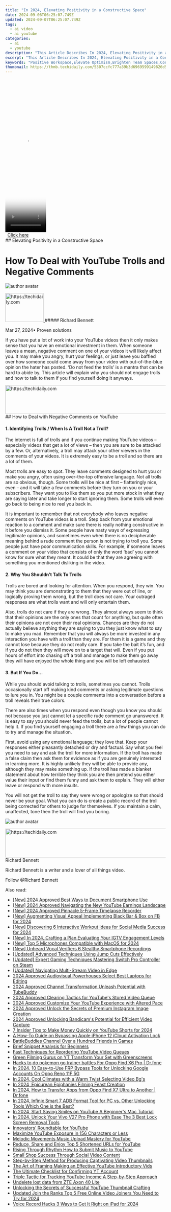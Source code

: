 ```yaml
---
title: "In 2024, Elevating Positivity in a Constructive Space"
date: 2024-09-06T06:25:07.749Z
updated: 2024-09-07T06:25:07.749Z
tags:
  - ai video
  - ai youtube
categories:
  - ai
  - youtube
description: "This Article Describes In 2024, Elevating Positivity in a Constructive Space"
excerpt: "This Article Describes In 2024, Elevating Positivity in a Constructive Space"
keywords: "Positive Workspace,Elevate Optimism,Brighten Team Spaces,Constructive Positivity,Uplifting Collaboration,Creative Environments,Inspiring Group Dynamics"
thumbnail: https://thmb.techidaily.com/5307ccfc777a39b3d6969599149826d5178dfcbddb72a6dfb46b368d884a1028.jpg
---
```


<!-- affiliate ads begin -->
<span id="1977028">
					<video width="128" height="480" style="cursor:pointer"
           poster="//a.impactradius-go.com/display-clicktoplayimage/1977028.png"
           onclick="if(!this.playClicked){this.play();this.setAttribute('controls',true);this.playClicked=true;}">
	   <source src="//a.impactradius-go.com/display-ad/22993-1977028">
	   <img src="//a.impactradius-go.com/display-clicktoplayimage/1977028.png" style="border: none; height: 100%; width: 100%; object-fit: contain">
	</video>
	<div style="width:80px;text-align:center"><a href="javascript:window.open(decodeURIComponent('https%3A%2F%2Fhomestyler.sjv.io%2Fc%2F5597632%2F1977028%2F22993'), '_blank');void(0);">Click here</a></div>
</span>
<img height="0" width="0" src="https://imp.pxf.io/i/5597632/1977028/22993" style="position:absolute;visibility:hidden;" border="0" />
<!-- affiliate ads end -->
## Elevating Positivity in a Constructive Space

# How To Deal with YouTube Trolls and Negative Comments

![author avatar](https://images.wondershare.com/filmora/article-images/richard-bennett.jpg)

<!-- affiliate ads begin -->
<a href="https://aligracehair.sjv.io/c/5597632/2135407/19272" target="_top" id="2135407">
  <img src="//a.impactradius-go.com/display-ad/19272-2135407" border="0" alt="https://techidaily.com" width="120" height="90"/>
</a>
<img height="0" width="0" src="https://aligracehair.sjv.io/i/5597632/2135407/19272" style="position:absolute;visibility:hidden;" border="0" />
<!-- affiliate ads end -->
##### Richard Bennett

 Mar 27, 2024• Proven solutions

 If you have put a lot of work into your YouTube videos then it only makes sense that you have an emotional investment in them. When someone leaves a mean, negative comment on one of your videos it will likely affect you. It may make you angry, hurt your feelings, or just leave you baffled over how someone could come away from your video with out-of-the-blue opinion the hater has posted. ‘Do not feed the trolls’ is a mantra that can be hard to abide by. This article will explain why you should not engage trolls and how to talk to them if you find yourself doing it anyways.

<!-- affiliate ads begin -->
<a href="https://ephamedtechinc.pxf.io/c/5597632/2130533/26400" target="_top" id="2130533">
  <img src="//a.impactradius-go.com/display-ad/26400-2130533" border="0" alt="https://techidaily.com" width="728" height="90"/>
</a>
<img height="0" width="0" src="https://ephamedtechinc.pxf.io/i/5597632/2130533/26400" style="position:absolute;visibility:hidden;" border="0" />
<!-- affiliate ads end -->
## How to Deal with Negative Comments on YouTube

#### 1\. Identifying Trolls / When Is A Troll Not a Troll?

 The internet is full of trolls and if you continue making YouTube videos – especially videos that get a lot of views – then you are sure to be attacked by a few. Or, alternatively, a troll may attack your other viewers in the comments of your videos. It is extremely easy to be a troll and so there are a lot of them.

 Most trolls are easy to spot. They leave comments designed to hurt you or make you angry, often using over-the-top offensive language. Not all trolls are so obvious, though. Some trolls will be nice at first – flatteringly nice, even – and it will take a few comments before they turn on you or your subscribers. They want you to like them so you put more stock in what they are saying later and take longer to start ignoring them. Some trolls will even go back to being nice to reel you back in.

 It is important to remember that not everybody who leaves negative comments on YouTube videos is a troll. Step back from your emotional reaction to a comment and make sure there is really nothing constructive in it before you dismiss it. Some people have nasty ways of expressing legitimate opinions, and sometimes even when there is no decipherable meaning behind a rude comment the person is not trying to troll you. Some people just have poor communication skills. For example, if someone leaves a comment on your video that consists of only the word ‘bad’ you cannot know for sure what they meant. It could be that they are agreeing with something you mentioned disliking in the video.

#### 2\. Why You Shouldn’t Talk To Trolls

 Trolls are bored and looking for attention. When you respond, they win. You may think you are demonstrating to them that they were out of line, or logically proving them wrong, but the troll does not care. Your outraged responses are what trolls want and will only entertain them.

 Also, trolls do not care if they are wrong. They almost always seem to think that their opinions are the only ones that count for anything, but quite often their opinions are not even their real opinions. Chances are they do not actually believe anything they are saying to you they just know what to say to make you mad. Remember that you will always be more invested in any interaction you have with a troll than they are. For them it is a game and they cannot lose because they do not really care. If you take the bait it’s fun, and if you do not then they will move on to a target that will. Even if you put hours of effort into chasing off a troll and manage to make them go away they will have enjoyed the whole thing and you will be left exhausted.

#### 3\. But If You Do…

 While you should avoid talking to trolls, sometimes you cannot. Trolls occasionally start off making kind comments or asking legitimate questions to lure you in. You might be a couple comments into a conversation before a troll reveals their true colors.

 There are also times when you respond even though you know you should not because you just cannot let a specific rude comment go unanswered. It is easy to say you should never feed the trolls, but a lot of people cannot help it. If you find yourself engaging a troll there are a few things you can do to try and manage the situation.

 First, avoid using any emotional language; they love that. Keep your responses either pleasantly detached or dry and factual. Say what you feel you need to say and ask the troll for more information. If the troll has made a false claim then ask them for evidence as if you are genuinely interested in learning more. It is highly unlikely they will be able to provide any, although they may make something up. If the troll has made a blanket statement about how terrible they think you are then pretend you either value their input or find them funny and ask them to explain. They will either leave or respond with more insults.

 You will not get the troll to say they were wrong or apologize so that should never be your goal. What you can do is create a public record of the troll being corrected for others to judge for themselves. If you maintain a calm, unaffected, tone then the troll will find you boring.

![author avatar](https://images.wondershare.com/filmora/article-images/richard-bennett.jpg)

<!-- affiliate ads begin -->
<a href="https://ephamedtechinc.pxf.io/c/5597632/2123509/26400" target="_top" id="2123509">
  <img src="//a.impactradius-go.com/display-ad/26400-2123509" border="0" alt="https://techidaily.com" width="728" height="90"/>
</a>
<img height="0" width="0" src="https://ephamedtechinc.pxf.io/i/5597632/2123509/26400" style="position:absolute;visibility:hidden;" border="0" />
<!-- affiliate ads end -->
Richard Bennett

Richard Bennett is a writer and a lover of all things video.

Follow @Richard Bennett

<span class="atpl-alsoreadstyle">Also read:</span>
<div><ul>
<li><a href="https://digital-screen-recording.techidaily.com/new-2024-approved-best-ways-to-document-smartphone-use/"><u>[New] 2024 Approved  Best Ways to Document Smartphone Use</u></a></li>
<li><a href="https://youtube-lab.techidaily.com/024-approved-navigating-the-new-youtube-earnings-landscape/"><u>[New] 2024 Approved  Navigating the New YouTube Earnings Landscape</u></a></li>
<li><a href="https://remote-screen-capture.techidaily.com/new-2024-approved-pinnacle-5-frame-timelapse-recorder/"><u>[New] 2024 Approved  Pinnacle 5-Frame Timelapse Recorder</u></a></li>
<li><a href="https://facebook-videos.techidaily.com/new-augmenting-visual-appeal-implementing-black-bar-and-box-on-fb-for-2024/"><u>[New] Augmenting Visual Appeal  Implementing Black Bar & Box on FB for 2024</u></a></li>
<li><a href="https://facebook-record-videos.techidaily.com/new-discovering-6-interactive-workout-ideas-for-social-media-success-for-2024/"><u>[New] Discovering 6 Interactive Workout Ideas for Social Media Success for 2024</u></a></li>
<li><a href="https://instagram-video-files.techidaily.com/new-in-2024-crafting-a-plan-evaluating-your-igtv-engagement-levels/"><u>[New] In 2024, Crafting a Plan  Evaluating Your IGTV Engagement Levels</u></a></li>
<li><a href="https://remote-screen-capture.techidaily.com/new-top-5-microphones-compatible-with-macos-for-2024/"><u>[New] Top 5 Microphones Compatible with MacOS for 2024</u></a></li>
<li><a href="https://on-screen-recording.techidaily.com/new-unheard-vocal-verifiers-6-stealthy-smartphone-recordings/"><u>[New] Unheard Vocal Verifiers  6 Stealthy Smartphone Recordings</u></a></li>
<li><a href="https://youtube-clips.techidaily.com/updated-advanced-techniques-using-jump-cuts-effectively/"><u>[Updated] Advanced Techniques  Using Jump Cuts Effectively</u></a></li>
<li><a href="https://desktop-recording.techidaily.com/updated-expert-gaming-techniques-mastering-switch-pro-controller-on-steam/"><u>[Updated] Expert Gaming Techniques  Mastering Switch Pro Controller on Steam</u></a></li>
<li><a href="https://extra-approaches.techidaily.com/updated-navigating-multi-stream-video-in-edge/"><u>[Updated] Navigating Multi-Stream Video in Edge</u></a></li>
<li><a href="https://youtube-clips.techidaily.com/2024-approved-audiovisual-powerhouses-select-best-laptops-for-editing/"><u>2024 Approved  Audiovisual Powerhouses  Select Best Laptops for Editing</u></a></li>
<li><a href="https://youtube-clips.techidaily.com/2024-approved-channel-transformation-unleash-potential-with-tubebuddy/"><u>2024 Approved  Channel Transformation  Unleash Potential with TubeBuddy</u></a></li>
<li><a href="https://youtube-clips.techidaily.com/2024-approved-clearing-tactics-for-youtubes-stored-video-queue/"><u>2024 Approved  Clearing Tactics for YouTube's Stored Video Queue</u></a></li>
<li><a href="https://youtube-clips.techidaily.com/2024-approved-customize-your-youtube-experience-with-altered-pace/"><u>2024 Approved  Customize Your YouTube Experience with Altered Pace</u></a></li>
<li><a href="https://instagram-video-recordings.techidaily.com/2024-approved-unlock-the-secrets-of-premium-instagram-image-creation/"><u>2024 Approved  Unlock the Secrets of Premium Instagram Image Creation</u></a></li>
<li><a href="https://screen-video-capture.techidaily.com/2024-approved-unlocking-bandicams-potential-for-efficient-video-capture/"><u>2024 Approved  Unlocking Bandicam's Potential for Efficient Video Capture</u></a></li>
<li><a href="https://youtube-clips.techidaily.com/7-insider-tips-to-make-money-quickly-on-youtube-shorts-for-2024/"><u>7 Insider Tips to Make Money Quickly on YouTube Shorts for 2024</u></a></li>
<li><a href="https://activate-lock.techidaily.com/a-how-to-guide-on-bypassing-apple-iphone-12-icloud-activation-lock-by-drfone-ios/"><u>A How-To Guide on Bypassing Apple iPhone 12 iCloud Activation Lock</u></a></li>
<li><a href="https://youtube-clips.techidaily.com/battlebuddies-channel-over-a-hundred-friends-in-games/"><u>BattleBuddies Channel  Over a Hundred Friends in Games</u></a></li>
<li><a href="https://youtube-clips.techidaily.com/brief-snippet-analysis-for-beginners/"><u>Brief Snippet Analysis for Beginners</u></a></li>
<li><a href="https://youtube-clips.techidaily.com/fast-techniques-for-reordering-youtube-video-queues/"><u>Fast Techniques for Reordering YouTube Video Queues</u></a></li>
<li><a href="https://youtube-clips.techidaily.com/green-filming-gurus-on-yt-transform-your-set-with-greenscreens/"><u>Green Filming Gurus on YT  Transform Your Set with Greenscreens</u></a></li>
<li><a href="https://android-pokemon-go.techidaily.com/hacks-to-do-pokemon-go-trainer-battles-for-oppo-find-x6-pro-drfone-by-drfone-virtual-android/"><u>Hacks to do pokemon go trainer battles For Oppo Find X6 Pro | Dr.fone</u></a></li>
<li><a href="https://android-unlock.techidaily.com/in-2024-10-easy-to-use-frp-bypass-tools-for-unlocking-google-accounts-on-oppo-reno-11f-5g-by-drfone-android/"><u>In 2024, 10 Easy-to-Use FRP Bypass Tools for Unlocking Google Accounts On Oppo Reno 11F 5G</u></a></li>
<li><a href="https://youtube-clips.techidaily.com/in-2024-cool-climates-with-a-warm-twist-selecting-video-bgs/"><u>In 2024, Cool Climates with a Warm Twist  Selecting Video Bg's</u></a></li>
<li><a href="https://youtube-clips.techidaily.com/in-2024-epicurean-epiphanies-filming-feast-creation/"><u>In 2024, Epicurean Epiphanies  Filming Feast Creation</u></a></li>
<li><a href="https://android-transfer.techidaily.com/in-2024-how-to-transfer-apps-from-oppo-find-x7-ultra-to-another-drfone-by-drfone-transfer-from-android-transfer-from-android/"><u>In 2024, How to Transfer Apps from Oppo Find X7 Ultra to Another | Dr.fone</u></a></li>
<li><a href="https://bypass-frp.techidaily.com/in-2024-infinix-smart-7-adb-format-tool-for-pc-vs-other-unlocking-tools-which-one-is-the-best-by-drfone-android/"><u>In 2024, Infinix Smart 7 ADB Format Tool for PC vs. Other Unlocking Tools Which One is the Best?</u></a></li>
<li><a href="https://youtube-help.techidaily.com/in-2024-start-saving-smiles-on-youtube-a-beginners-mac-tutorial/"><u>In 2024, Start Saving Smiles on YouTube  A Beginner's Mac Tutorial</u></a></li>
<li><a href="https://android-unlock.techidaily.com/in-2024-unlock-your-vivo-v27-pro-phone-with-ease-the-3-best-lock-screen-removal-tools-by-drfone-android/"><u>In 2024, Unlock Your Vivo V27 Pro Phone with Ease The 3 Best Lock Screen Removal Tools</u></a></li>
<li><a href="https://youtube-clips.techidaily.com/innovators-roundtable-for-youtube/"><u>Innovators’ Roundtable for YouTube</u></a></li>
<li><a href="https://youtube-clips.techidaily.com/maximize-youtube-exposure-in-156-characters-or-less/"><u>Maximize YouTube Exposure in 156 Characters or Less</u></a></li>
<li><a href="https://youtube-clips.techidaily.com/melodic-movements-music-upload-mastery-for-youtube/"><u>Melodic Movements  Music Upload Mastery for YouTube</u></a></li>
<li><a href="https://youtube-clips.techidaily.com/reduce-share-and-enjoy-top-5-shortened-urls-for-youtube/"><u>Reduce, Share and Enjoy  Top 5 Shortened URLs for YouTube</u></a></li>
<li><a href="https://youtube-clips.techidaily.com/rising-through-rhythm-how-to-submit-music-to-youtube/"><u>Rising Through Rhythm  How to Submit Music to YouTube</u></a></li>
<li><a href="https://youtube-clips.techidaily.com/small-shop-success-through-social-video-content/"><u>Small Shop Success Through Social Video Content</u></a></li>
<li><a href="https://youtube-clips.techidaily.com/step-by-step-method-for-producing-captivating-video-thumbnails/"><u>Step-by-Step Method for Producing Captivating Video Thumbnails</u></a></li>
<li><a href="https://youtube-clips.techidaily.com/the-art-of-framing-making-an-effective-youtube-introductory-vids/"><u>The Art of Framing  Making an Effective YouTube Introductory Vids</u></a></li>
<li><a href="https://youtube-clips.techidaily.com/the-ultimate-checklist-for-confirming-yt-account/"><u>The Ultimate Checklist for Confirming YT Account</u></a></li>
<li><a href="https://youtube-clips.techidaily.com/triple-tactic-for-tracking-youtube-income-a-step-by-step-approach/"><u>Triple Tactic for Tracking YouTube Income  A Step-by-Step Approach</u></a></li>
<li><a href="https://techidaily.com/undelete-lost-data-from-zte-axon-40-lite-by-fonelab-android-recover-data/"><u>Undelete lost data from ZTE Axon 40 Lite</u></a></li>
<li><a href="https://youtube-clips.techidaily.com/unlocking-the-secrets-of-successful-youtube-thumbnail-crafting/"><u>Unlocking the Secrets of Successful YouTube Thumbnail Crafting</u></a></li>
<li><a href="https://ai-video-apps.techidaily.com/updated-join-the-ranks-top-5-free-online-video-joiners-you-need-to-try-for-2024/"><u>Updated Join the Ranks Top 5 Free Online Video Joiners You Need to Try for 2024</u></a></li>
<li><a href="https://video-screen-grab.techidaily.com/voice-record-hacks-3-ways-to-get-it-right-on-ipad-for-2024/"><u>Voice Record Hacks  3 Ways to Get It Right on iPad for 2024</u></a></li>
</ul></div>

<ins class="adsbygoogle"
      style="display:block"
      data-ad-client="ca-pub-7571918770474297"
      data-ad-slot="8358498916"
      data-ad-format="auto"
      data-full-width-responsive="true"></ins>
